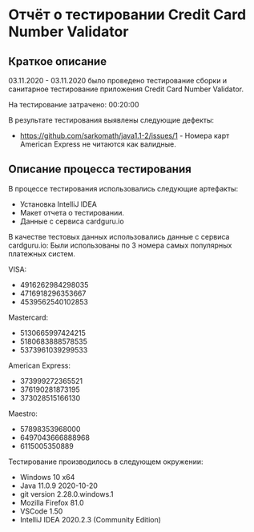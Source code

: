 # Отчёт о тестировании Credit Card Number Validator

## Краткое описание

03.11.2020 - 03.11.2020 было проведено тестирование сборки и санитарное тестирование приложения Credit Card Number Validator.

На тестирование затрачено: 00:20:00

В результате тестирования выявлены следующие дефекты:
* https://github.com/sarkomath/java1.1-2/issues/1 - Номера карт American Express не читаются как валидные.

## Описание процесса тестирования

В процессе тестирования использовались следующие артефакты:
* Установка IntelliJ IDEA
* Макет отчета о тестировании.
* Данные с сервиса cardguru.io

В качестве тестовых данных использовались данные с сервиса cardguru.io:
Были использованы по 3 номера самых популярных платежных систем.

VISA:
* 4916262984298035
* 4716918296353667
* 4539562540102853

Mastercard:
* 5130665997424215
* 5180683888578535
* 5373961039299533

American Express:
* 373999272365521
* 376190281873195
* 373028515166130

Maestro:
* 57898353968000
* 6497043666888968
* 6115005350889

Тестирование производилось в следующем окружении:
* Windows 10 x64
* Java 11.0.9 2020-10-20
* git version 2.28.0.windows.1
* Mozilla Firefox 81.0
* VSCode 1.50
* IntelliJ IDEA 2020.2.3 (Community Edition)
